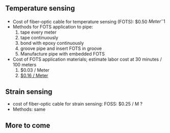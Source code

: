 ## Temperature sensing
- Cost of fiber-optic cable for temperature sensing (FOTS): $0.50 $Meter^-1$
- Methods for FOTS application  to pipe: 
	1. tape every meter
	2. tape continuously
	3. bond with epoxy continuously
	4. groove pipe and insert FOTS in groove
	5. Manufacture pipe with embedded FOTS
- Cost of FOTS application materials;  estimate labor cost at 30 minutes / 100 meters
	1. $0.03 / Meter
	2.  [$0.16 / Meter](https://www.amazon.com/Black-Gaffers-Tape-Inch-Multi/dp/B0B85DWKBW/ref=asc_df_B0B85DWKBW/?tag=hyprod-20&linkCode=df0&hvadid=693071814637&hvpos=&hvnetw=g&hvrand=5405514260534371596&hvpone=&hvptwo=&hvqmt=&hvdev=c&hvdvcmdl=&hvlocint=&hvlocphy=9032732&hvtargid=pla-2269354117117&psc=1&mcid=3760d26d2e44325ea9224d06539275a0&gad_source=1)

## Strain sensing
- cost of fiber-optic cable for strain sensing: FOSS: $0.25 / M ?
- Methods: same
## More to come
